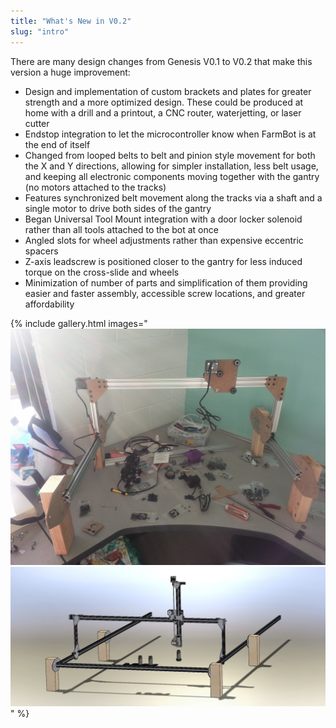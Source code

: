 ```yaml
---
title: "What's New in V0.2"
slug: "intro"
---
```


There are many design changes from Genesis V0.1 to V0.2 that make this version a huge improvement:

  * Design and implementation of custom brackets and plates for greater strength and a more optimized design. These could be produced at home with a drill and a printout, a CNC router, waterjetting, or laser cutter
  * Endstop integration to let the microcontroller know when FarmBot is at the end of itself
  * Changed from looped belts to belt and pinion style movement for both the X and Y directions, allowing for simpler installation, less belt usage, and keeping all electronic components moving together with the gantry (no motors attached to the tracks)
  * Features synchronized belt movement along the tracks via a shaft and a single motor to drive both sides of the gantry
  * Began Universal Tool Mount integration with a door locker solenoid rather than all tools attached to the bot at once
  * Angled slots for wheel adjustments rather than expensive eccentric spacers
  * Z-axis leadscrew is positioned closer to the gantry for less induced torque on the cross-slide and wheels
  * Minimization of number of parts and simplification of them providing easier and faster assembly, accessible screw locations, and greater affordability

{% include gallery.html images="
![GenesisV2.jpg](_images/GenesisV2.jpg)
![Genesis_V2.jpg](_images/Genesis_V2.jpg)
" %}

